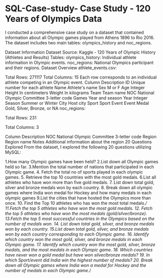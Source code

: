 # SQL-Case-study- Case Study - 120 Years of Olympics Data
I conducted a comprehensive case study on a dataset that contained information about all Olympic games played from Athens 1896 to Rio 2016. The dataset includes two main tables: olympics_history and noc_regions.

Dataset Information
Dataset Source: Kaggle - 120 Years of Olympic History (Athletes and Results)
Tables:
olympics_history: Individual athlete information in Olympic events.
noc_regions: National Olympics participant and their regions.
Dataset Overview
athlete_events.csv:

Total Rows: 271117
Total Columns: 15
Each row corresponds to an individual athlete competing in an Olympic event.
Column	Description
ID	Unique number for each athlete
Name	Athlete's name
Sex	M or F
Age	Integer
Height	In centimeters
Weight	In kilograms
Team	Team name
NOC	National Olympic Committee 3-letter code
Games	Year and season
Year	Integer
Season	Summer or Winter
City	Host city
Sport	Sport
Event	Event
Medal	Gold, Silver, Bronze, or NA
noc_regions:

Total Rows: 231

Total Columns: 3

Column	Description
NOC	National Olympic Committee 3-letter code
Region	Region name
Notes	Additional information about the region
20 Questions Explored
From the dataset, I explored the following 20 questions utilizing MySQL:

1.How many Olympic games have been held?
2.List down all Olympic games held so far.
3.Mention the total number of nations that participated in each Olympic game.
4. Fetch the total no of sports played in each olympic games.
5. Retrieve the top 10 countries with the most gold medals.
6.List all athletes who have won more than five gold medals.
7. List down total gold, silver and bronze medals won by each country.
8. Break down all olympic games where India won medal for Hockey and how many medals in each olympic games
9.List the cities that have hosted the Olympics more than once.
10. Find the Top 10 athletes who has won the most total medals.*/
11.Fetch the top 5 athletes who have won the most gold medals.
12. Fetch the top 5 athletes who have won the most medals (gold/silver/bronze).
13.Fetch the top 5 most successful countries in the Olympics based on the number of medals won.
14. List down total gold, silver, and bronze medals won by each country.
15.List down total gold, silver, and bronze medals won by each country corresponding to each Olympic game.
16. Identify which country won the most gold, silver, and bronze medals in each Olympic game.
17. Identify which country won the most gold, silver, bronze medals, and the most medals in each Olympic game.
18. Which countries have never won a gold medal but have won silver/bronze medals?
19. In which Sport/event did India win the highest number of medals?
20. Break down all Olympic games where India won a medal for Hockey and the number of medals in each Olympic game.*/








